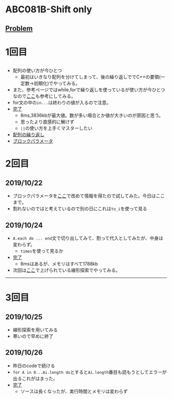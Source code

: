 # ABC081B-Shift only

[Problem](https://atcoder.jp/contests/abc081/tasks/abc081_b)
---
# 1回目
## 
* 配列の使い方が今ひとつ
    * 最初はいきなり配列を分けてしまって、後の繰り返しででC++の要領(一定数→初期化)でやってみる。
* また、参考ページではwhile,forで繰り返しを使っているが使い方が今ひとつ
なので[ここ](https://qiita.com/mojihige/items/d0881a7730c9085dd969)も参考にしてみる。
* for文の中の`in...`は終わりの値が入るので注意。
* [完了](https://atcoder.jp/contests/abc081/submissions/8084500)
    * 8ms,3836kbが最大値。数が多い場合とか値が大きいのが原因と思う。
    * 思ったより直感的に解けず
    * `||`の使い方を上手くマスターしたい
* [配列の繰り返し](https://qiita.com/otuhs_d/items/f27a6458991b722fe3bb)
* [ブロックパラメータ](https://qiita.com/tsubasakat/items/b427f62cfa9bc382e0ac)

# 2回目
## 2019/10/22
* ブロックパラメータを[ここ](https://www.buildinsider.net/language/rubytips/0011)で改めて情報を得たので試してみた。今日はここまで。
* 割れないのではと考えているので別の日にこれは`to_i`を使って見る
## 2019/10/24
* `A.each do ... end`文で切り出してみて、割って代入としてみたが、中身は変わらず。
    * `times`を使って見るか
* [完了](https://atcoder.jp/contests/abc081/submissions/8106814)
    * 8msはあるが、メモリはすべて1788kb
* 次回は[ここ](https://qiita.com/drken/items/fdae15f6e9ede543b97a)で上げられている線形探索でやってみる。
---
# 3回目
## 2019/10/25
* 線形探索を用いてみる
* 寒いので早めに終了
## 2019/10/26
* 昨日のcodeで続ける
* `for A in 0...Ai.length do`とすると`Ai.length`番目も読もうとしてエラーが出るこれがはまった。
* [完了](https://atcoder.jp/contests/abc081/submissions/8126626)
    * ソースは長くなったが、実行時間とメモリは変わらず


